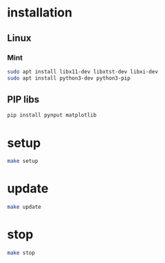 # installation

## Linux

### Mint

```bash
sudo apt install libx11-dev libxtst-dev libxi-dev
sudo apt install python3-dev python3-pip
```

## PIP libs

```bash
pip install pynput matplotlib
```

# setup

```bash
make setup
```

# update

```bash
make update
```

# stop

```bash
make stop
```
